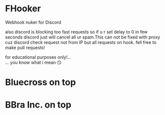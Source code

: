 # FHooker
Webhook nuker for Discord

also discord is blocking too fast requests so if u r set delay to 0 in few seconds discord just will cancel all ur spam.This can not be fixed with proxy cuz discord check request not from IP but all requests on hook. fell free to make pull requests!

for educational purposes only!... <br>
... you know what i mean 😏

# Bluecross on top
# BBra Inc. on top
